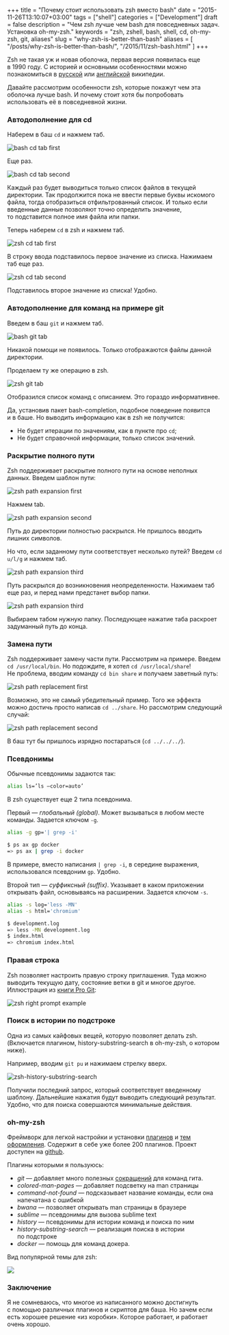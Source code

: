+++
title = "Почему стоит использовать zsh вместо bash"
date = "2015-11-26T13:10:07+03:00"
tags = ["shell"]
categories = ["Development"]
draft = false
description = "Чем zsh лучше чем bash для повседневных задач. Установка oh-my-zsh."
keywords = "zsh, zshell, bash, shell, cd, oh-my-zsh, git, aliases"
slug = "why-zsh-is-better-than-bash"
aliases = [
    "/posts/why-zsh-is-better-than-bash/",
    "/2015/11/zsh-bash.html"
]
+++

Zsh не такая уж и новая оболочка, первая версия появилась еще в 1990 году. С историей и основными особенностями можно познакомиться в [русской](https://ru.wikipedia.org/wiki/Zsh) или [английской](https://en.wikipedia.org/wiki/Z_shell) википедии.

Давайте рассмотрим особенности zsh, которые покажут чем эта оболочка лучше bash. И почему стоит хотя бы попробовать использовать её в повседневной жизни.

### Автодополнение для cd
Наберем в баш `cd` и нажмем таб.

![bash cd tab first](https://lh3.googleusercontent.com/-8iOm_Ix2cxE/VlawDdhnxPI/AAAAAAAAAjo/fybejZjCiJs/s640-Ic42/Screenshot%2525202015-11-23%25252009.44.27.png)

Еще раз.

![bash cd tab second](https://lh3.googleusercontent.com/-9EtosbNV72U/VlawDQ65VCI/AAAAAAAAAkE/hQ1XsEusWbA/s640-Ic42/Screenshot%2525202015-11-23%25252009.44.47.png)

Каждый раз будет выводиться только список файлов в текущей директории. Так продолжится пока не ввести первые буквы искомого файла, тогда отобразиться отфильтрованный список. И только если введенные данные позволяют точно определить значение, то подставится полное имя файла или папки.

Теперь наберем `cd` в zsh и нажмем таб.

![zsh cd tab first](https://lh3.googleusercontent.com/-BSBLwCuwbGw/VlawDaG8oEI/AAAAAAAAAjw/dB7bM5n6iqg/s640-Ic42/Screenshot%2525202015-11-23%25252009.46.15.png)

В строку ввода подставилось первое значение из списка. Нажимаем таб еще раз.

![zsh cd tab second](https://lh3.googleusercontent.com/-Dc119BYH764/VlawD4ymcII/AAAAAAAAAkI/V7EzDl0DuJA/s640-Ic42/Screenshot%2525202015-11-23%25252009.47.34.png)

Подставилось второе значение из списка! Удобно.

### Автодополнение для команд на примере git
Введем в баш `git` и нажмем таб.

![bash git tab](https://lh3.googleusercontent.com/-2XI7N9lTfA4/VlawD66cYSI/AAAAAAAAAj4/3Pi57w0iQbA/s640-Ic42/Screenshot%2525202015-11-26%25252009.32.26.png)

Никакой помощи не появилось. Только отображаются файлы данной директории.

Проделаем ту же операцию в zsh.

![zsh git tab](https://lh3.googleusercontent.com/-8dn01qWVJd4/VlawEI4aHTI/AAAAAAAAAjk/i2wF_bGGo7c/s640-Ic42/Screenshot%2525202015-11-26%25252009.33.24.png)

Отобразился список команд с описанием. Это гораздо информативнее.

Да, установив пакет bash-completion, подобное поведение появится и в баше. Но выводить информацию как в zsh не получится:

* Не будет итерации по значениям, как в пункте про `cd`;
* Не будет справочной информации, только список значений.

### Раскрытие полного пути
Zsh поддерживает раскрытие полного пути на основе неполных данных. Введем шаблон пути:

![zsh path expansion first](https://lh3.googleusercontent.com/-JkUKjONlTM0/VlawEFd1zdI/AAAAAAAAAkM/cU-dPKShFg8/s640-Ic42/Screenshot%2525202015-11-26%25252009.59.58.png)

Нажмем tab.

![zsh path expansion second](https://lh3.googleusercontent.com/-dA_uysuc3-s/VlawEcceJZI/AAAAAAAAAkA/naoYDI9fJQc/s640-Ic42/Screenshot%2525202015-11-26%25252010.00.08.png)

Путь до директории полностью раскрылся. Не пришлось вводить лишних символов.

Но что, если заданному пути соответствует несколько путей? Введем `cd u/l/g` и нажмем таб.

![zsh path expansion third](https://lh3.googleusercontent.com/-RXcaxKd0UZc/VlawEQAE_II/AAAAAAAAAkQ/nePq8mG_mJc/s640-Ic42/Screenshot%2525202015-11-26%25252010.00.31.png)

Путь раскрылся до возникновения неопределенности. Нажимаем таб еще раз, и перед нами предстанет выбор папки.

![zsh path expansion third](https://lh3.googleusercontent.com/-YvpzsGE9ZiU/VlawEt6KbRI/AAAAAAAAAjs/8J7ogcuB5YU/s640-Ic42/Screenshot%2525202015-11-26%25252010.00.46.png)

Выбираем табом нужную папку. Последующее нажатие таба раскроет задуманный путь до конца.

### Замена пути
Zsh поддерживает замену части пути. Рассмотрим на примере. Введем `cd /usr/local/bin`. Но подождите, я хотел `cd /usr/local/share`! Не проблема, вводим команду `cd bin share` и получаем заветный путь:

![zsh path replacement first](https://lh3.googleusercontent.com/-P_Kx_CFBWx4/VlawEm_jwkI/AAAAAAAAAj8/F1bj2sVrwgk/s640-Ic42/Screenshot%2525202015-11-26%25252010.02.49.png)

Возможно, это не самый убедительный пример. Того же эффекта можно достичь просто написав `cd ../share`. Но рассмотрим следующий случай:

![zsh path replacement second](https://lh3.googleusercontent.com/-_eKSxUA5xWc/VlawE9que7I/AAAAAAAAAkU/SuGQ0fm9awE/s640-Ic42/Screenshot%2525202015-11-26%25252010.05.16.png)

B баш тут бы пришлось изрядно постараться (`cd ../../../`).

### Псевдонимы
Обычные псевдонимы задаются так:
``` sh
alias ls=’ls —color=auto’
```

В zsh существует еще 2 типа псевдонима.

Первый — *глобальный (global)*. Может вызываться в любом месте команды. Задается ключом `-g`.
``` sh
alias -g gp='| grep -i'

$ ps ax gp docker
=> ps ax | grep -i docker
```

В примере, вместо написания `| grep -i`, в середине выражения, использовался псевдоним `gp`. Удобно.

Второй тип — *суффиксный (suffix)*. Указывает в каком приложении открывать файл, основываясь на расширении. Задается ключом `-s`.
``` sh
alias -s log='less -MN'
alias -s html='chromium'

$ development.log
=> less -MN development.log
$ index.html
=> chromium index.html
```

### Правая строка
Zsh позволяет настроить правую строку приглашения. Туда можно выводить текущую дату, состояние ветки в git и многое другое. Иллюстрация из [книги Pro Git](https://git-scm.com/book/tr/v2/Git-in-Other-Environments-Git-in-Zsh):

![zsh right prompt example](https://lh3.googleusercontent.com/-m6u_sxiII2k/VlbDByw8w2I/AAAAAAAAAkw/E1PlhRAqQw0/s640-Ic42/zsh-prompt.png)

### Поиск в истории по подстроке
Одна из самых кайфовых вещей, которую позволяет делать zsh. (Включается плагином, history-substring-search в oh-my-zsh, о котором ниже).

Например, вводим `git pu` и нажимаем стрелку вверх.

![zsh-history-substring-search](https://lh3.googleusercontent.com/-JcZi_xvm-gM/VlawE0ZiSVI/AAAAAAAAAj0/igudlxn0iDQ/s640-Ic42/Screenshot%2525202015-11-26%25252010.06.25.png)

Получили последний запрос, который соответствует введенному шаблону. Дальнейшие нажатия будут выводить следующий результат. Удобно, что для поиска совершаются минимальные действия.

### oh-my-zsh
Фреймворк для легкой настройки и установки [плагинов](https://github.com/robbyrussell/oh-my-zsh/wiki/Plugins-Overview) и [тем оформления](https://github.com/robbyrussell/oh-my-zsh/wiki/Themes). Содержит в себе уже более 200 плагинов. Проект доступен на [github](https://github.com/robbyrussell/oh-my-zsh).

Плагины которыми я пользуюсь:
* _git_ — добавляет много полезных [сокращений](https://github.com/robbyrussell/oh-my-zsh/wiki/Plugin:git) для команд гита.
* _colored-man-pages_ — добавляет подсветку на man страницы
* _command-not-found_ — подсказывает название команды, если она напечатана с ошибкой
* _bwana_ — позволяет открывать man страницы в браузере
* _sublime_ — псевдонимы для вызова sublime text
* _history_ — псевдонимы для истории команд и поиска по ним
* _history-substring-search_ — реализация поиска в истории по подстроке
* _docker_ — помощь для команд докера.

Вид популярной темы для zsh:

![](https://cloud.githubusercontent.com/assets/2618447/6316862/70f58fb6-ba03-11e4-82c9-c083bf9a6574.png)

### Заключение
Я не сомневаюсь, что многое из написанного можно достигнуть с помощью различных плагинов и скриптов для баша. Но зачем если есть хорошее решение «из коробки». Которое работает, и работает очень хорошо.
